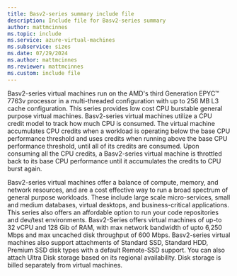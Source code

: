 ```yaml
---
title: Basv2-series summary include file
description: Include file for Basv2-series summary
author: mattmcinnes
ms.topic: include
ms.service: azure-virtual-machines
ms.subservice: sizes
ms.date: 07/29/2024
ms.author: mattmcinnes
ms.reviewer: mattmcinnes
ms.custom: include file
---
```

Basv2-series virtual machines run on the AMD's third Generation EPYC™ 7763v processor in a multi-threaded configuration with up to 256 MB L3 cache configuration. This series provides low cost CPU burstable general purpose virtual machines. Basv2-series virtual machines utilize a CPU credit model to track how much CPU is consumed. The virtual machine accumulates CPU credits when a workload is operating below the base CPU performance threshold and uses credits when running above the base CPU performance threshold, until all of its credits are consumed. Upon consuming all the CPU credits, a Basv2-series virtual machine is throttled back to its base CPU performance until it accumulates the credits to CPU burst again.

Basv2-series virtual machines offer a balance of compute, memory, and network resources, and are a cost effective way to run a broad spectrum of general purpose workloads. These include large scale micro-services, small and medium databases, virtual desktops, and business-critical applications. This series also offers an affordable option to run your code repositories and dev/test environments. Basv2-Series offers virtual machines of up-to 32 vCPU and 128 Gib of RAM, with max network bandwidth of upto 6,250 Mbps and max uncached disk throughput of 600 Mbps. Basv2-series virtual machines also support attachments of Standard SSD, Standard HDD, Premium SSD disk types with a default Remote-SSD support. You can also attach Ultra Disk storage based on its regional availability. Disk storage is billed separately from virtual machines.
